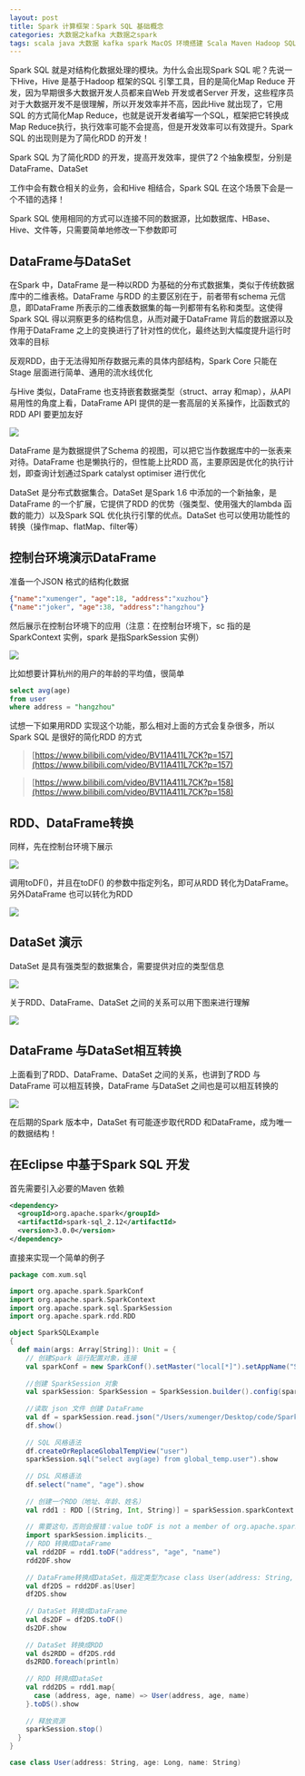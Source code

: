 ```yaml
---
layout: post
title: Spark 计算框架：Spark SQL 基础概念
categories: 大数据之kafka 大数据之spark
tags: scala java 大数据 kafka spark MacOS 环境搭建 Scala Maven Hadoop SQL Hive 关系型数据库 结构化数据 RDD RDMS 数仓 DataFrame DataSet
---
```


Spark SQL 就是对结构化数据处理的模块。为什么会出现Spark SQL 呢？先说一下Hive，Hive 是基于Hadoop 框架的SQL 引擎工具，目的是简化Map Reduce 开发，因为早期很多大数据开发人员都来自Web 开发或者Server 开发，这些程序员对于大数据开发不是很理解，所以开发效率并不高，因此Hive 就出现了，它用SQL 的方式简化Map Reduce，也就是说开发者编写一个SQL，框架把它转换成Map Reduce执行，执行效率可能不会提高，但是开发效率可以有效提升。Spark SQL 的出现则是为了简化RDD 的开发！

Spark SQL 为了简化RDD 的开发，提高开发效率，提供了2 个抽象模型，分别是DataFrame、DataSet

工作中会有数仓相关的业务，会和Hive 相结合，Spark SQL 在这个场景下会是一个不错的选择！

Spark SQL 使用相同的方式可以连接不同的数据源，比如数据库、HBase、Hive、文件等，只需要简单地修改一下参数即可

## DataFrame与DataSet

在Spark 中，DataFrame 是一种以RDD 为基础的分布式数据集，类似于传统数据库中的二维表格。DataFrame 与RDD 的主要区别在于，前者带有schema 元信息，即DataFrame 所表示的二维表数据集的每一列都带有名称和类型。这使得Spark SQL 得以洞察更多的结构信息，从而对藏于DataFrame 背后的数据源以及作用于DataFrame 之上的变换进行了针对性的优化，最终达到大幅度提升运行时效率的目标

反观RDD，由于无法得知所存数据元素的具体内部结构，Spark Core 只能在Stage 层面进行简单、通用的流水线优化

与Hive 类似，DataFrame 也支持嵌套数据类型（struct、array 和map），从API 易用性的角度上看，DataFrame API 提供的是一套高层的关系操作，比函数式的RDD API 要更加友好

![](../media/image/2020-11-26-2/01.png)

DataFrame 是为数据提供了Schema 的视图，可以把它当作数据库中的一张表来对待。DataFrame 也是懒执行的，但性能上比RDD 高，主要原因是优化的执行计划，即查询计划通过Spark catalyst optimiser 进行优化

DataSet 是分布式数据集合。DataSet 是Spark 1.6 中添加的一个新抽象，是DataFrame 的一个扩展，它提供了RDD 的优势（强类型、使用强大的lambda 函数的能力）以及Spark SQL 优化执行引擎的优点。DataSet 也可以使用功能性的转换（操作map、flatMap、filter等）

## 控制台环境演示DataFrame

准备一个JSON 格式的结构化数据

```json
{"name":"xumenger", "age":18, "address":"xuzhou"}
{"name":"joker", "age":38, "address":"hangzhou"}
```

然后展示在控制台环境下的应用（注意：在控制台环境下，sc 指的是SparkContext 实例，spark 是指SparkSession 实例）

![](../media/image/2020-11-26-2/02.png)

比如想要计算杭州的用户的年龄的平均值，很简单

```sql
select avg(age) 
from user
where address = "hangzhou"
```

试想一下如果用RDD 实现这个功能，那么相对上面的方式会复杂很多，所以Spark SQL 是很好的简化RDD 的方式

>[https://www.bilibili.com/video/BV11A411L7CK?p=157](https://www.bilibili.com/video/BV11A411L7CK?p=157)

>[https://www.bilibili.com/video/BV11A411L7CK?p=158](https://www.bilibili.com/video/BV11A411L7CK?p=158)

## RDD、DataFrame转换

同样，先在控制台环境下展示

![](../media/image/2020-11-26-2/03.png)

调用toDF()，并且在toDF() 的参数中指定列名，即可从RDD 转化为DataFrame。另外DataFrame 也可以转化为RDD

![](../media/image/2020-11-26-2/04.png)

## DataSet 演示

DataSet 是具有强类型的数据集合，需要提供对应的类型信息

![](../media/image/2020-11-26-2/05.png)

关于RDD、DataFrame、DataSet 之间的关系可以用下图来进行理解

![](../media/image/2020-11-26-2/06.png)

## DataFrame 与DataSet相互转换

上面看到了RDD、DataFrame、DataSet 之间的关系，也讲到了RDD 与DataFrame 可以相互转换，DataFrame 与DataSet 之间也是可以相互转换的

![](../media/image/2020-11-26-2/07.png)

在后期的Spark 版本中，DataSet 有可能逐步取代RDD 和DataFrame，成为唯一的数据结构！

## 在Eclipse 中基于Spark SQL 开发

首先需要引入必要的Maven 依赖

```xml
<dependency>
  <groupId>org.apache.spark</groupId>  
  <artifactId>spark-sql_2.12</artifactId>  
  <version>3.0.0</version>  
</dependency>
```

直接来实现一个简单的例子

```scala
package com.xum.sql

import org.apache.spark.SparkConf
import org.apache.spark.SparkContext
import org.apache.spark.sql.SparkSession
import org.apache.spark.rdd.RDD

object SparkSQLExample 
{
  def main(args: Array[String]): Unit = {
    // 创建Spark 运行配置对象，连接
    val sparkConf = new SparkConf().setMaster("local[*]").setAppName("SparkSQLExample")
    
    //创建 SparkSession 对象
    val sparkSession: SparkSession = SparkSession.builder().config(sparkConf).getOrCreate() 
    
    //读取 json 文件 创建 DataFrame 
    val df = sparkSession.read.json("/Users/xumenger/Desktop/code/Spark/data/user.json")
    df.show()
    
    // SQL 风格语法
    df.createOrReplaceGlobalTempView("user")
    sparkSession.sql("select avg(age) from global_temp.user").show
    
    // DSL 风格语法
    df.select("name", "age").show
    
    // 创建一个RDD（地址、年龄、姓名）
    val rdd1 : RDD [(String, Int, String)] = sparkSession.sparkContext.makeRDD(List(("hangzhou", 18, "jk"), ("xuzhou", 19, "xumeng")))
    
    // 需要这句，否则会报错：value toDF is not a member of org.apache.spark.rdd.RDD[(String, Int, String)]
    import sparkSession.implicits._
    // RDD 转换成DataFrame
    val rdd2DF = rdd1.toDF("address", "age", "name")
    rdd2DF.show
    
    // DataFrame转换成DataSet，指定类型为case class User(address: String, age: Long, username: String)
    val df2DS = rdd2DF.as[User]
    df2DS.show
    
    // DataSet 转换成DataFrame
    val ds2DF = df2DS.toDF()
    ds2DF.show
    
    // DataSet 转换成RDD
    val ds2RDD = df2DS.rdd
    ds2RDD.foreach(println)
    
    // RDD 转换成DataSet
    val rdd2DS = rdd1.map{
      case (address, age, name) => User(address, age, name)
    }.toDS().show
    
    // 释放资源
    sparkSession.stop()
  }
}

case class User(address: String, age: Long, name: String)
```

